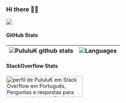 ### Hi there 👋🏾

![](https://komarev.com/ghpvc/?username=PululuK)

#### GitHub Stats

|![PululuK github stats](https://github-readme-stats.vercel.app/api?username=PululuK&theme=vue-dark&cache_seconds=7200&&show_icons=true)   |   ![Languages](https://github-readme-stats.vercel.app/api/top-langs/?username=PululuK&layout=compact)|
|---|---|

#### StackOverflow Stats

<a href="https://pt.stackoverflow.com/users/46506/pululuk"><img src="https://pt.stackoverflow.com/users/flair/46506.png" width="208" height="58" alt="perfil de PululuK em Stack Overflow em Portugu&#234;s, Perguntas e respostas para programadores profissionais e entusiastas" title="perfil de PululuK em Stack Overflow em Portugu&#234;s, Perguntas e respostas para programadores profissionais e entusiastas"></a>
